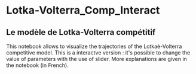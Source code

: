 # Lotka-Volterra_Comp_Interact
## Le modèle de Lotka-Volterra compétitif
This notebook allows to visualize the trajectories of the Lotkaè-Volterra competitive model. This is a interactve version : it's possible to change the value of parameters with the use of slider. More explanations are given in the notebook (in French). 
